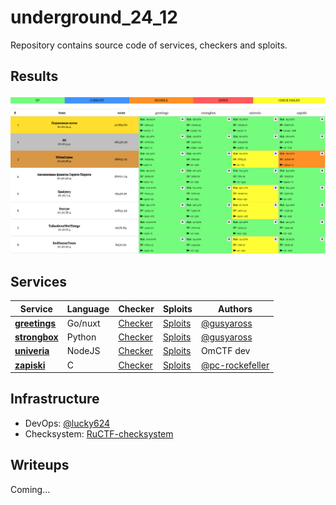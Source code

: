 # underground_24_12
Repository contains source code of services, checkers and sploits.

## Results

![Скорборд](board.png)


## Services

| Service | Language | Checker | Sploits | Authors |
|---------|----------|---------|---------|---------|
| **[greetings](services/greetings/)** | Go/nuxt | [Checker](checkers/greetings/) | [Sploits](sploits/greetings/) | [@gusyaross](https://github.com/gusyaross) |
| **[strongbox](services/strongbox/)** | Python | [Checker](checkers/strongbox/) | [Sploits](sploits/strongbox/) | [@gusyaross](https://github.com/gusyaross) |
| **[univeria](services/univeria/)** | NodeJS | [Checker](checkers/univeria/) | [Sploits](sploits/univeria/) | OmCTF dev |
| **[zapiski](services/zapiski/)** | C | [Checker](checkers/zapiski/) | [Sploits](sploits/zapiski/) | [@pc-rockefeller](https://github.com/pc-rockefeller) |


## Infrastructure

- DevOps: [@lucky624](https://github.com/lucky624)
- Checksystem: [RuCTF-checksystem](https://github.com/HackerDom/checksystem)


## Writeups

Coming...
